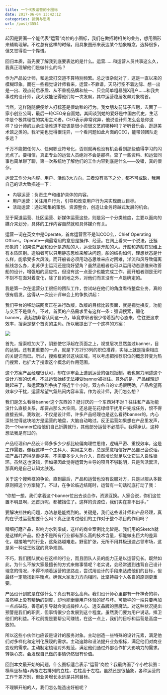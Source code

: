 ```yaml
---
title: 一个代表运营的小图标
date: 2017-06-04 13:42:12
categories: 折腾与思考
url: /post/3554
---
```


起因是要画一个能代表“运营”岗位的小图标，我们在做招聘相关的业务，想用图形来辅助理解。不过总有这样的时候，用具象图形来表达某个抽象概念，选择很多，但又觉得没一个靠谱。

回归本质，首先要了解我到底要表达的是什么。运营……和运营人员共事这么久，我真正理解他们是做什么的吗？

作为产品设计师，和运营打交道不算特别频繁。总之很杂就对了，这是一直以来的模糊印象。而在一些视觉设计师看来，运营=不靠谱，天马行空不着边际、想一出是一出、观点前后矛盾、从不重视品牌和统一、只会简单粗暴强X用户……和我共事过的设计师，我大致能记得他们每一次发飙，其中运营稳居发飙对象榜首。

当然，这样随随便便给人打标签是很幼稚的行为。我女朋友前阵子应聘，去面了一家小创业公司，最后一轮CEO亲自面她。其间谈到她的爱好是中国古代史，生活中是个极其理性的实用主义者。CEO表示非常诧异，他说设计师怎么会是你这样？设计师的业余生活难道不应该是很小资很文艺的哪种吗？听听音乐会、逛逛美术馆之类的。我听完也觉得很诧异，一个看问题如此片面的CEO，能带领团队走多远？

千万不能把任何人、任何职业符号化，否则就再也没有机会看到那些值得学习的闪光点了。要相信，真正专业的运营人员绝对不会是那样。查了一些资料、和运营同事也简单聊了聊，第一次系统地了解他们的工作内容到底是什么——没错，真的很杂。

运营工作分为内容、用户、活动3大方向，三者没有高下之分，都不可或缺，我用自己的话大致描述一下：

- 内容运营：负责生产和维护具体的内容。
- 用户运营：关注用户行为，引导和改变用户行为来实现商业目标。
- 活动运营：通过密集的策划、资源整合，创造让业务跨越式发展的机会。

至于渠道运营、社区运营、新媒体运营这些，则是另一个分类维度，主要以面向的媒介来划分，具体的工作内容自然就和具体媒介有关。

运营一词在英文中是Operate，首席运营官不是叫COO么，Chief Operating Officer。Operate一词最常用的意思是操作、经营。在网上看来一个说法，还挺形象的：如果说产品和设计是造船的人，运营就是开船的人。开船和造船在思维上有本质区别。造船者可以只用静态思维来解决问题，船的结构如何，理想状态是什么样，能承受多大风浪。而开船者必须用动态思维来应对困难，洋流和风导致偏离航线怎么办，走苏伊士运河还是绕好望角？虽然造船者也可以运用动态思维来改善船的设计，增强船的适应性，但没有这一点至少也能完成工作。而开船者则是无时不刻不在面对着变化，除了目的地之外，对他们而言没有一点是确定的。

我是第一次在运营分工很细的团队工作，尝试站在他们的角度看待整盘业务，真的很有启发。这得从一次设计评审会上的争执讲起：

我们平台的移动端网页正在进行改版，改版的目标比较表面，就是视觉换皮，功能与交互不是重点。不过，首页的产品需求里有这样一条：强调搜索，弱化banner。我起初非常认同这一点，毕竟求职者很少带着逛的心态来，往往更追求效率，搜索是整个首页的主角。所以我提出了一个这样的方案：

![](http://qiniu.colacdn.com/img/posts/2017-05/05-30/banner.png)

首先，搜索框加大了，阴影使它浮起在页面之上，视觉层次显然盖过banner，目的达到。还有更重要的一点，就是下方2行3列的职位推荐，实际上就是搜索相应的关键词而已。所以，搜索框紧邻这块区域，可以考虑把推荐职位的概念转变为热门搜索，也扩大了搜索这个概念的作用范围。

这个方案产品经理很认可，却在评审会上遭到运营的强烈抵制。我也努力阐述这个设计方案的优点，不过运营始终无法接受banner被挡住。意外的是，产品经理却跳起来了，和运营激烈争执了将近半个小时。双方各自的立场很明确，产品希望高效率少干扰，运营希望气氛热闹内容丰富。作为设计师，我们怎么想？

我们是怎么看待banner这个东西的？挺讨厌的一个东西对不对？往往和产品功能没什么直接关系，却要占那么大空间，还总是花花绿绿干扰用户完成任务，恨不得直接去掉。我敢说，不仅是设计师，许多产品经理也是这么看待banner的。内心深处觉得这块地方是运营的地盘，大脑自动略过。反正运营如果想在产品里发声，扔一个banner位给他们自己折腾就行，其他部分运营不必插手。我得承认，这种想法我是有过的。

产品经理和产品设计师多多少少都比较偏向理性思维，逻辑严密、重视效率，这是工作需要。像我这样一个工科人、实用主义者，总是愿意相信好产品自己会说话。把产品打造得尽善尽美，不需要多少人为介入，自然增长就足以让它进入良性循环。虽然这也没错，但如果因此觉得运营为主导的项目不够聪明，只是苦活累活，那真的是自己认知太肤浅。

关于这个搜索框的争论，直到最后，产品和运营也没有说服对方，只是以服从多数原则把这个方案毙了。不过，在争论临近结尾时，运营有一句话彻底打动了我：

“你想一想。我们拿着这个banner位出去谈合作，资源互换。人家会说，你们这位置不明显啊，还首页呢，都被挡住了。这样的资源位，我们实在拿不出手。”

要解决挡住的问题，办法总是能找到的。关键是，我们这些设计师和产品经理，真的在乎过运营想要什么吗？真正思考过他们的工作对于整个项目的作用吗？

精细打磨产品，影响力水到渠成，这样的商业案例比比皆是。我们用的Sketch就是这样的产品。但也不是所有行业都有那么高的技术含量，都能做出巨大的差异化，越接地气的行业，这条路越难走。野蛮扩张，无所不用其极迅速占领市场，这是另一种成王败寇的竞争规则。

不巧，我们团队就处在这样的行业，而且团队人员的能力正是以运营见长。既然如此，为什么不按大家最擅长的方式来做事情呢？老实说，会经常遇到违背自己设计理念的情况，不得不顺着运营的思路走，尝试用设计的手段来达成他们的目标，但最终一定能找到平衡点。确保大家发力方向相同，比坚持每个人各自的原则更重要。

产品设计到底是在做什么？真没有那么高尚。我们设计师心里都有一杆神奇的秤，虽然秤上没有精确的刻度，却也能衡量用户体验的好与坏。可能秤的一端只要再加一点点砝码，善意的引导就会变成操控人心、透支品牌的黑魔法。对这种状况提出预警是我们的职责，但事情很少会发展到这个程度。虽然我们要为用户说话，捍卫他们的利益。不过前提是要帮公司赚钱，在这一点上，我们的目标和运营是高度一致的。

所以这些小伙伴也应该是设计的服务对象。主动创造一些特殊的设计元素，满足他们对多样化和定制化展现的需求。主动追踪和设法提升业务指标，满足他们对商业变现的需求。主动制定梳理对外规范，满足他们通过外部合作扩大影响力的需求。转换心态，会发现自己做的事情仍然很有价值。

回到本文最开始的问题，什么图标适合表示“运营”岗位？我最终画了个小柱状图：横纵坐标轴+两根左右排列的立柱，右柱高于左柱。虽然还是很抽象，各种运营的工作千差万别，但业务增长永远是共同目标。

不理解开船的人，我们怎么能造出好船呢？